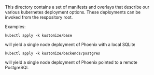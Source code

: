 This directory contains a set of manifests and overlays that describe our various kubernetes deployment options.
These deployments can be invoked from the respository root.

Examples:

```shell
kubectl apply -k kustomize/base
```

will yield a single node deployment of Phoenix with a local SQLite

```shell
kubectl apply -k kustomize/backends/postgres
```

will yield a single node deployment of Phoenix pointed to a remote PostgreSQL
